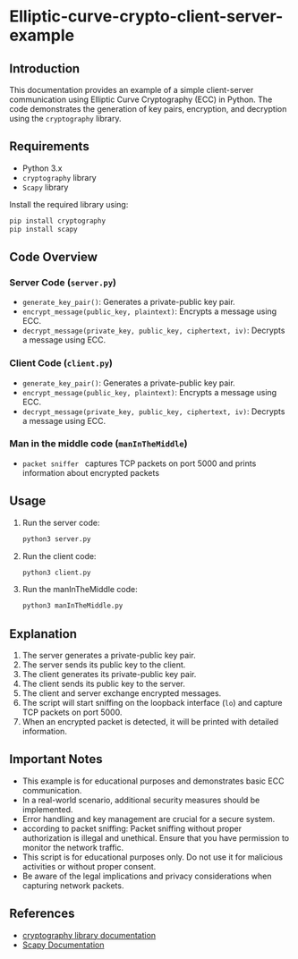 # Elliptic-curve-crypto-client-server-example

## Introduction

This documentation provides an example of a simple client-server communication using Elliptic Curve Cryptography (ECC) in Python. The code demonstrates the generation of key pairs, encryption, and decryption using the `cryptography` library.

## Requirements

- Python 3.x
- `cryptography` library
- `Scapy` library

Install the required library using:

```bash
pip install cryptography
pip install scapy
```

## Code Overview

### Server Code (`server.py`)

- `generate_key_pair()`: Generates a private-public key pair.
- `encrypt_message(public_key, plaintext)`: Encrypts a message using ECC.
- `decrypt_message(private_key, public_key, ciphertext, iv)`: Decrypts a message using ECC.

### Client Code (`client.py`)

- `generate_key_pair()`: Generates a private-public key pair.
- `encrypt_message(public_key, plaintext)`: Encrypts a message using ECC.
- `decrypt_message(private_key, public_key, ciphertext, iv)`: Decrypts a message using ECC.

### Man in the middle code (`manInTheMiddle`)

- `packet sniffer ` captures TCP packets on port 5000 and prints information about encrypted packets

## Usage

1. Run the server code:
   ```bash
   python3 server.py
   ```

2. Run the client code:
   ```bash
   python3 client.py
   ```
3. Run the manInTheMiddle code:
   ```bash
   python3 manInTheMiddle.py
   ```

## Explanation

1. The server generates a private-public key pair.
2. The server sends its public key to the client.
3. The client generates its private-public key pair.
4. The client sends its public key to the server.
5. The client and server exchange encrypted messages.
6. The script will start sniffing on the loopback interface (`lo`) and capture TCP packets on port 5000.
7. When an encrypted packet is detected, it will be printed with detailed information.

## Important Notes

- This example is for educational purposes and demonstrates basic ECC communication.
- In a real-world scenario, additional security measures should be implemented.
- Error handling and key management are crucial for a secure system.
- according to packet sniffing: Packet sniffing without proper authorization is illegal and unethical. Ensure that you have permission to monitor the network traffic.
- This script is for educational purposes only. Do not use it for malicious activities or without proper consent.
- Be aware of the legal implications and privacy considerations when capturing network packets.


## References

- [cryptography library documentation](https://cryptography.io/en/latest/)
- [Scapy Documentation](https://scapy.readthedocs.io/en/latest/)

